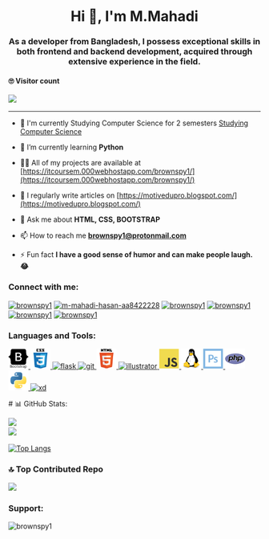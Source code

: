 <h1 align="center">Hi 👋, I'm M.Mahadi</h1>
<h3 align="center">As a developer from Bangladesh, I possess exceptional skills in both frontend and backend development, acquired through extensive experience in the field.</h3>

#### 🙄 Visitor count <br>

  <img src="https://profile-counter.glitch.me/brownspy1/count.svg" /><hr>

- 🔭 I'm currently Studying Computer Science for 2 semesters [Studying Computer Science](https://www.barishalpoly.gov.bd/)

- 🌱 I’m currently learning **Python**

- 👨‍💻 All of my projects are available at [https://itcoursem.000webhostapp.com/brownspy1/](https://itcoursem.000webhostapp.com/brownspy1/)

- 📝 I regularly write articles on [https://motivedupro.blogspot.com/](https://motivedupro.blogspot.com/)

- 💬 Ask me about **HTML, CSS, BOOTSTRAP**

- 📫 How to reach me **brownspy1@protonmail.com**

- ⚡ Fun fact **I have a good sense of humor and can make people laugh. 😂**

<h3 align="left">Connect with me:</h3>
<p align="left">
<a href="https://twitter.com/brownspy1" target="blank"><img align="center" src="https://raw.githubusercontent.com/rahuldkjain/github-profile-readme-generator/master/src/images/icons/Social/twitter.svg" alt="brownspy1" height="30" width="40" /></a>
<a href="https://linkedin.com/in/m-mahadi-hasan-aa8422228" target="blank"><img align="center" src="https://raw.githubusercontent.com/rahuldkjain/github-profile-readme-generator/master/src/images/icons/Social/linked-in-alt.svg" alt="m-mahadi-hasan-aa8422228" height="30" width="40" /></a>
<a href="https://fb.com/brownspy1" target="blank"><img align="center" src="https://raw.githubusercontent.com/rahuldkjain/github-profile-readme-generator/master/src/images/icons/Social/facebook.svg" alt="brownspy1" height="30" width="40" /></a>
<a href="https://instagram.com/brownspy1" target="blank"><img align="center" src="https://raw.githubusercontent.com/rahuldkjain/github-profile-readme-generator/master/src/images/icons/Social/instagram.svg" alt="brownspy1" height="30" width="40" /></a>
<a href="https://www.youtube.com/c/brownspy1" target="blank"><img align="center" src="https://raw.githubusercontent.com/rahuldkjain/github-profile-readme-generator/master/src/images/icons/Social/youtube.svg" alt="brownspy1" height="30" width="40" /></a>
<a href="https://discord.gg/brownspy1" target="blank"><img align="center" src="https://raw.githubusercontent.com/rahuldkjain/github-profile-readme-generator/master/src/images/icons/Social/discord.svg" alt="brownspy1" height="30" width="40" /></a>
</p>

<h3 align="left">Languages and Tools:</h3>
<p align="left"> <a href="https://getbootstrap.com" target="_blank" rel="noreferrer"> <img src="https://raw.githubusercontent.com/devicons/devicon/master/icons/bootstrap/bootstrap-plain-wordmark.svg" alt="bootstrap" width="40" height="40"/> </a> <a href="https://www.w3schools.com/css/" target="_blank" rel="noreferrer"> <img src="https://raw.githubusercontent.com/devicons/devicon/master/icons/css3/css3-original-wordmark.svg" alt="css3" width="40" height="40"/> </a> <a href="https://flask.palletsprojects.com/" target="_blank" rel="noreferrer"> <img src="https://www.vectorlogo.zone/logos/pocoo_flask/pocoo_flask-icon.svg" alt="flask" width="40" height="40"/> </a> <a href="https://git-scm.com/" target="_blank" rel="noreferrer"> <img src="https://www.vectorlogo.zone/logos/git-scm/git-scm-icon.svg" alt="git" width="40" height="40"/> </a> <a href="https://www.w3.org/html/" target="_blank" rel="noreferrer"> <img src="https://raw.githubusercontent.com/devicons/devicon/master/icons/html5/html5-original-wordmark.svg" alt="html5" width="40" height="40"/> </a> <a href="https://www.adobe.com/in/products/illustrator.html" target="_blank" rel="noreferrer"> <img src="https://www.vectorlogo.zone/logos/adobe_illustrator/adobe_illustrator-icon.svg" alt="illustrator" width="40" height="40"/> </a> <a href="https://developer.mozilla.org/en-US/docs/Web/JavaScript" target="_blank" rel="noreferrer"> <img src="https://raw.githubusercontent.com/devicons/devicon/master/icons/javascript/javascript-original.svg" alt="javascript" width="40" height="40"/> </a> <a href="https://www.linux.org/" target="_blank" rel="noreferrer"> <img src="https://raw.githubusercontent.com/devicons/devicon/master/icons/linux/linux-original.svg" alt="linux" width="40" height="40"/> </a> <a href="https://www.photoshop.com/en" target="_blank" rel="noreferrer"> <img src="https://raw.githubusercontent.com/devicons/devicon/master/icons/photoshop/photoshop-line.svg" alt="photoshop" width="40" height="40"/> </a> <a href="https://www.php.net" target="_blank" rel="noreferrer"> <img src="https://raw.githubusercontent.com/devicons/devicon/master/icons/php/php-original.svg" alt="php" width="40" height="40"/> </a> <a href="https://www.python.org" target="_blank" rel="noreferrer"> <img src="https://raw.githubusercontent.com/devicons/devicon/master/icons/python/python-original.svg" alt="python" width="40" height="40"/> </a> <a href="https://www.adobe.com/products/xd.html" target="_blank" rel="noreferrer"> <img src="https://cdn.worldvectorlogo.com/logos/adobe-xd.svg" alt="xd" width="40" height="40"/> </a> </p>
# 📊 GitHub Stats:

![](https://github-readme-stats.vercel.app/api?username=brownspy1&theme=radical&hide_border=false&include_all_commits=true&count_private=true)<br/>
![](https://github-readme-streak-stats.herokuapp.com/?user=brownspy1&theme=radical&hide_border=false)<br/>

[![Top Langs](https://github-readme-stats.vercel.app/api/top-langs/?brownspy1=anuraghazra&layout=donut)](https://github.com/anuraghazra/github-readme-stats)




  


### 🔝 Top Contributed Repo
![](https://github-contributor-stats.vercel.app/api?username=brownspy1&limit=5&theme=tokyonight&combine_all_yearly_contributions=true)



<h3 align="left">Support:</h3>
<p><a href="https://www.buymeacoffee.com/brownspy1"> <img align="left" src="https://cdn.buymeacoffee.com/buttons/v2/default-yellow.png" height="50" width="210" alt="brownspy1" /></a></p><br><br>
